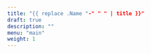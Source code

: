 ```yaml
---
title: "{{ replace .Name "-" " " | title }}"
draft: true
description: ""
menu: "main"
weight: 1
---
```

